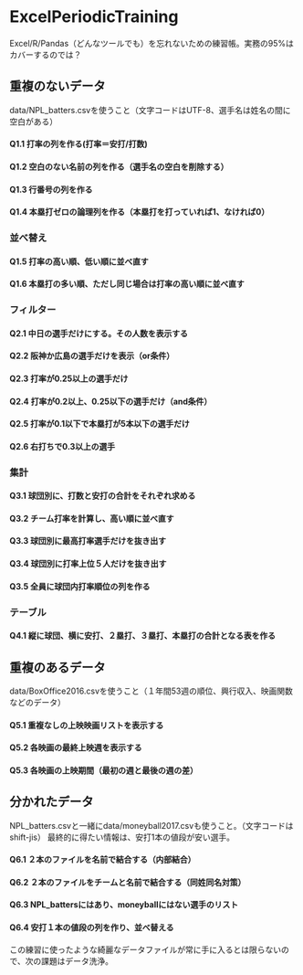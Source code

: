 # ExcelPeriodicTraining
Excel/R/Pandas（どんなツールでも）を忘れないための練習帳。実務の95%はカバーするのでは？

## 重複のないデータ
data/NPL_batters.csvを使うこと（文字コードはUTF-8、選手名は姓名の間に空白がある）

#### Q1.1 打率の列を作る(打率＝安打/打数)
#### Q1.2 空白のない名前の列を作る（選手名の空白を削除する）
#### Q1.3 行番号の列を作る
#### Q1.4 本塁打ゼロの論理列を作る（本塁打を打っていれば1、なければ0）

### 並べ替え
#### Q1.5 打率の高い順、低い順に並べ直す
#### Q1.6 本塁打の多い順、ただし同じ場合は打率の高い順に並べ直す

### フィルター
#### Q2.1 中日の選手だけにする。その人数を表示する
#### Q2.2 阪神か広島の選手だけを表示（or条件）
#### Q2.3 打率が0.25以上の選手だけ
#### Q2.4 打率が0.2以上、0.25以下の選手だけ（and条件）
#### Q2.5 打率が0.1以下で本塁打が5本以下の選手だけ
#### Q2.6 右打ちで0.3以上の選手

### 集計
#### Q3.1 球団別に、打数と安打の合計をそれぞれ求める
#### Q3.2 チーム打率を計算し、高い順に並べ直す
#### Q3.3 球団別に最高打率選手だけを抜き出す
#### Q3.4 球団別に打率上位５人だけを抜き出す
#### Q3.5 全員に球団内打率順位の列を作る

### テーブル
#### Q4.1 縦に球団、横に安打、２塁打、３塁打、本塁打の合計となる表を作る

## 重複のあるデータ
data/BoxOffice2016.csvを使うこと（１年間53週の順位、興行収入、映画関数などのデータ）

#### Q5.1 重複なしの上映映画リストを表示する
#### Q5.2 各映画の最終上映週を表示する
#### Q5.3 各映画の上映期間（最初の週と最後の週の差）

## 分かれたデータ
NPL_batters.csvと一緒にdata/moneyball2017.csvも使うこと。（文字コードはshift-jis）
最終的に得たい情報は、安打1本の値段が安い選手。

#### Q6.1 ２本のファイルを名前で結合する（内部結合）
#### Q6.2 ２本のファイルをチームと名前で結合する（同姓同名対策）
#### Q6.3 NPL_battersにはあり、moneyballにはない選手のリスト
#### Q6.4 安打１本の値段の列を作り、並べ替える

この練習に使ったような綺麗なデータファイルが常に手に入るとは限らないので、次の課題はデータ洗浄。
